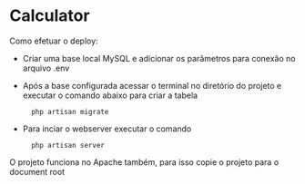 # Calculator

Como efetuar o deploy:

- Criar uma base local MySQL e adicionar os parâmetros para conexão no arquivo .env
- Após a base configurada acessar o terminal no diretório do projeto e executar o comando abaixo para criar a tabela
        
        php artisan migrate
        
- Para inciar o webserver executar o comando
    
        php artisan server
        
O projeto funciona no Apache também, para isso copie o projeto para o document root 
